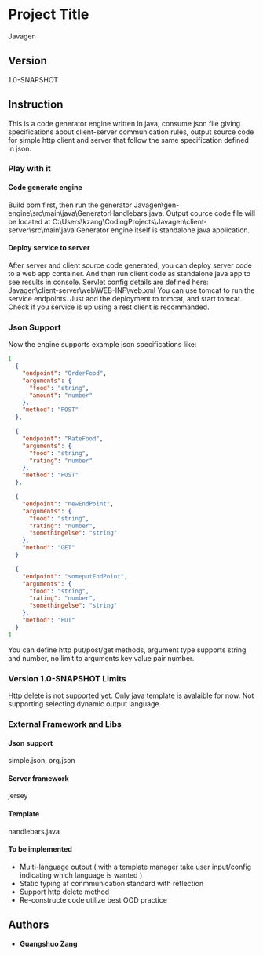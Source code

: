 # Project Title
Javagen
## Version
1.0-SNAPSHOT
## Instruction
This is a code generator engine written in java, consume json file giving specifications about client-server communication rules, output source code for simple http client and server that follow the same specification defined in json.
### Play with it
#### Code generate engine
Build pom first, then run the generator Javagen\gen-engine\src\main\java\GeneratorHandlebars.java.
Output cource code file will be located at C:\Users\kzang\CodingProjects\Javagen\client-server\src\main\java
Generator engine itself is standalone java application.
#### Deploy service to server
After server and client source code generated, you can deploy server code to a web app container. And then run client code as standalone java app to see results in console.
Servlet config details are defined here: Javagen\client-server\web\WEB-INF\web.xml
You can use tomcat to run the service endpoints. Just add the deployment to tomcat, and start tomcat.
Check if you service is up using a rest client is recommanded.
### Json Support
Now the engine supports example json specifications like:
```json
[
  {
    "endpoint": "OrderFood",
    "arguments": {
      "food": "string",
      "amount": "number"
    },
    "method": "POST"
  },

  {
    "endpoint": "RateFood",
    "arguments": {
      "food": "string",
      "rating": "number"
    },
    "method": "POST"
  },

  {
    "endpoint": "newEndPoint",
    "arguments": {
      "food": "string",
      "rating": "number",
      "somethingelse": "string"
    },
    "method": "GET"
  }

  {
    "endpoint": "someputEndPoint",
    "arguments": {
      "food": "string",
      "rating": "number",
      "somethingelse": "string"
    },
    "method": "PUT"
  }
]
```
You can define http put/post/get methods, argument type supports string and number, no limit to arguments key value pair number.

### Version 1.0-SNAPSHOT Limits
Http delete is not supported yet.
Only java template is avalaible for now. Not supporting selecting dynamic output language.

### External Framework and Libs
#### Json support
simple.json, org.json
#### Server framework
jersey
#### Template
handlebars.java

#### To be implemented
* Multi-language output ( with a template manager take user input/config indicating which language is wanted )
* Static typing af conmmunication standard with reflection
* Support http delete method
* Re-constructe code utilize best OOD practice

## Authors

* **Guangshuo Zang**
